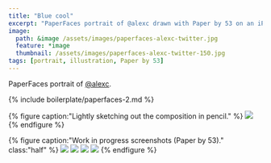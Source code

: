 ```yaml
---
title: "Blue cool"
excerpt: "PaperFaces portrait of @alexc drawn with Paper by 53 on an iPad."
image: 
  path: &image /assets/images/paperfaces-alexc-twitter.jpg 
  feature: *image
  thumbnail: /assets/images/paperfaces-alexc-twitter-150.jpg
tags: [portrait, illustration, Paper by 53]
---
```


PaperFaces portrait of [@alexc](https://twitter.com/alexc).

{% include boilerplate/paperfaces-2.md %}

{% figure caption:"Lightly sketching out the composition in pencil." %}
[![](/assets/images/paperfaces-alexc-process-1-750.jpg)](/assets/images/paperfaces-alexc-process-1-lg.jpg)
{% endfigure %}

{% figure caption:"Work in progress screenshots (Paper by 53)." class:"half" %}
[![](/assets/images/paperfaces-alexc-process-2-600.jpg)](/assets/images/paperfaces-alexc-process-2-lg.jpg)
[![](/assets/images/paperfaces-alexc-process-3-600.jpg)](/assets/images/paperfaces-alexc-process-3-lg.jpg)
[![](/assets/images/paperfaces-alexc-process-4-600.jpg)](/assets/images/paperfaces-alexc-process-4-lg.jpg)
[![](/assets/images/paperfaces-alexc-process-5-600.jpg)](/assets/images/paperfaces-alexc-process-5-lg.jpg)
{% endfigure %}
